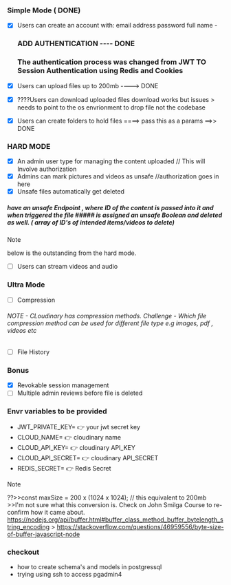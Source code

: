 ### **Simple Mode** ( DONE)

- [x] Users can create an account with:
      email address
      password
      full name -

  ### ADD AUTHENTICATION ---- DONE

  ### The authentication process was changed from JWT TO Session Authentication using Redis and Cookies

- [x] Users can upload files up to 200mb ----> DONE
- [x] ????Users can download uploaded files
      download works but issues > needs to point to the os envrionment to drop file
      not the codebase
- [x] Users can create folders to hold files ====> pass this as a params ==>> DONE

### HARD MODE

- [x] An admin user type for managing the content uploaded // This will Involve authorization
- [x] Admins can mark pictures and videos as unsafe //authorization goes in here
- [x] Unsafe files automatically get deleted

##### have an unsafe Endpoint , where ID of the content is passed into it and when triggered the file ##### is assigned an unsafe Boolean and deleted as well. ( array of ID's of intended items/videos to delete)

> [!NOTE]
> below is the outstanding from the hard mode.

- [ ] Users can stream videos and audio

### Ultra Mode

- [ ] Compression

###### NOTE - CLoudinary has compression methods. Challenge - Which file compression method can be used for different file type e.g images, pdf , videos etc

- [ ] File History

### Bonus

- [x] Revokable session management
- [ ] Multiple admin reviews before file is deleted

### Envr variables to be provided

- JWT_PRIVATE_KEY= :point_right: your jwt secret key
- CLOUD_NAME= :point_right: cloudinary name
- CLOUD_API_KEY= :point_right: cloudinary API_KEY
- CLOUD_API_SECRET= :point_right: cloudinary API_SECRET
- REDIS_SECRET= :point_right: Redis Secret

> [!NOTE]
> ??>>const maxSize = 200 x (1024 x 1024); // this equivalent to 200mb >>I'm not sure what this conversion is.
> Check on John Smilga Course to re-confirm how it came about.
> https://nodejs.org/api/buffer.html#buffer_class_method_buffer_bytelength_string_encoding > https://stackoverflow.com/questions/46959556/byte-size-of-buffer-javascript-node

### checkout

- how to create schema's and models in postgressql
- trying using ssh to access pgadmin4
